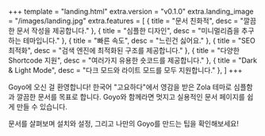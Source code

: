 +++
template = "landing.html"
extra.version = "v0.1.0"
extra.landing_image = "/images/landing.jpg"
extra.features = [
    { title = "문서 친화적", desc = "깔끔한 문서 작성을 제공합니다." },
    { title = "심플한 디자인", desc = "미니멀리즘을 추구하는 테마입니다." },
    { title = "빠른 속도", desc = "느린건 싫어요." },
    { title = "SEO 최적화", desc = "검색 엔진에 최적화된 구조를 제공합니다." },
    { title = "다양한 Shortcode 지원", desc = "여러가지 유용한 숏코드를 제공합니다." },
    { title = "Dark & Light Mode", desc = "다크 모드와 라이트 모드를 모두 지원합니다." },
]
+++

Goyo에 오신 걸 환영합니다! 한국어 "고요하다"에서 영감을 받은 Zola 테마로 심플함과 깔끔한 문서를 목표로 합니다. Goyo와 함께라면 멋지고 실용적인 문서 페이지를 쉽게 만들 수 있습니다.

문서를 살펴보며 설치와 설정, 그리고 나만의 Goyo를 만드는 팁을 확인해보세요!
